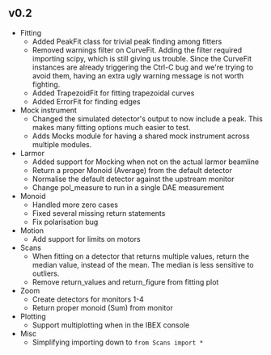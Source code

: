 v0.2
----

- Fitting
  - Added PeakFit class for trivial peak finding among fitters
  - Removed warnings filter on CurveFit.  Adding the filter required
	importing scipy, which is still giving us trouble.  Since the
	CurveFit instances are already triggering the Ctrl-C bug and we're
	trying to avoid them, having an extra ugly warning message is not
	worth fighting.
  - Added TrapezoidFit for fitting trapezoidal curves
  - Added ErrorFit for finding edges
- Mock instrument
  - Changed the simulated detector's output to now include a peak.
	This makes many fitting options much easier to test.
  - Adds Mocks module for having a shared mock instrument across
	multiple modules.
- Larmor
  - Added support for Mocking when not on the actual larmor beamline
  - Return a proper Monoid (Average) from the default detector
  - Normalise the default detector against the upstream monitor
  - Change pol_measure to run in a single DAE measurement
- Monoid
  - Handled more zero cases
  - Fixed several missing return statements
  - Fix polarisation bug
- Motion
  - Add support for limits on motors
- Scans
  - When fitting on a detector that returns multiple values, return
	the median value, instead of the mean.  The median is less
	sensitive to outliers.
  - Remove return_values and return_figure from fitting plot
- Zoom
  - Create detectors for monitors 1-4
  - Return proper monoid (Sum) from monitor
- Plotting
  - Support multiplotting when in the IBEX console
- Misc
  - Simplifying importing down to `from Scans import *`
